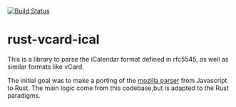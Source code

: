 [![Build Status](https://travis-ci.org/Peltoche/rust-vcard-ical.svg?branch=master)](https://travis-ci.org/Peltoche/rust-vcard-ical)

# rust-vcard-ical

This is a library to parse the iCalendar format defined in rfc5545, as well as similar formats like vCard.

The initial goal was to make a porting of the [mozilla parser](https://github.com/mozilla-comm/ical.js) from Javascript to Rust. The main logic come from this codebase,but is adapted to the Rust paradigms.

